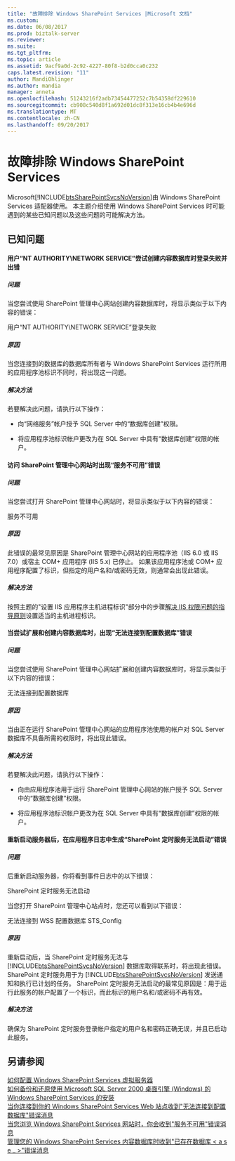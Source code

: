 ```yaml
---
title: "故障排除 Windows SharePoint Services |Microsoft 文档"
ms.custom: 
ms.date: 06/08/2017
ms.prod: biztalk-server
ms.reviewer: 
ms.suite: 
ms.tgt_pltfrm: 
ms.topic: article
ms.assetid: 9acf9a0d-2c92-4227-80f8-b2d0cca0c232
caps.latest.revision: "11"
author: MandiOhlinger
ms.author: mandia
manager: anneta
ms.openlocfilehash: 51243216f2adb73454477252c7b54358df229610
ms.sourcegitcommit: cb908c540d8f1a692d01dc8f313e16cb4b4e696d
ms.translationtype: MT
ms.contentlocale: zh-CN
ms.lasthandoff: 09/20/2017
---
```

# <a name="troubleshooting-windows-sharepoint-services"></a>故障排除 Windows SharePoint Services
Microsoft[!INCLUDE[btsSharePointSvcsNoVersion](../includes/btssharepointsvcsnoversion-md.md)]由 Windows SharePoint Services 适配器使用。 本主题介绍使用 Windows SharePoint Services 时可能遇到的某些已知问题以及这些问题的可能解决方法。  
  
## <a name="known-issues"></a>已知问题  
  
#### <a name="login-failed-for-user-nt-authoritynetwork-service-error-occurs-when-attempting-to-create-content-database"></a>用户“NT AUTHORITY\NETWORK SERVICE”尝试创建内容数据库时登录失败并出错  
  
##### <a name="problem"></a>问题  
 当您尝试使用 SharePoint 管理中心网站创建内容数据库时，将显示类似于以下内容的错误：  
  
 用户“NT AUTHORITY\NETWORK SERVICE”登录失败  
  
##### <a name="cause"></a>原因  
 当您连接到的数据库的数据库所有者与 Windows SharePoint Services 运行所用的应用程序池标识不同时，将出现这一问题。  
  
##### <a name="resolution"></a>解决方法  
 若要解决此问题，请执行以下操作：  
  
-   向“网络服务”帐户授予 SQL Server 中的“数据库创建”权限。  
  
-   将应用程序池标识帐户更改为在 SQL Server 中具有“数据库创建”权限的帐户。  
  
#### <a name="service-unavailable-error-occurs-when-accessing-the-sharepoint-central-administration-web-site"></a>访问 SharePoint 管理中心网站时出现“服务不可用”错误  
  
##### <a name="problem"></a>问题  
 当您尝试打开 SharePoint 管理中心网站时，将显示类似于以下内容的错误：  
  
 服务不可用  
  
##### <a name="cause"></a>原因  
 此错误的最常见原因是 SharePoint 管理中心网站的应用程序池（IIS 6.0 或 IIS 7.0）或宿主 COM+ 应用程序 (IIS 5.x) 已停止。 如果该应用程序池或 COM+ 应用程序配置了标识，但指定的用户名和/或密码无效，则通常会出现此错误。  
  
##### <a name="resolution"></a>解决方法  
 按照主题的"设置 IIS 应用程序主机进程标识"部分中的步骤[解决 IIS 权限问题的指导原则](../core/guidelines-for-resolving-iis-permissions-problems.md)设置适当的主机进程标识。  
  
#### <a name="cannot-connect-to-the-configuration-database-error-occurs-when-attempting-to-extend-and-create-a-content-database"></a>当尝试扩展和创建内容数据库时，出现“无法连接到配置数据库”错误  
  
##### <a name="problem"></a>问题  
 当您尝试使用 SharePoint 管理中心网站扩展和创建内容数据库时，将显示类似于以下内容的错误：  
  
 无法连接到配置数据库  
  
##### <a name="cause"></a>原因  
 当由正在运行 SharePoint 管理中心网站的应用程序池使用的帐户对 SQL Server 数据库不具备所需的权限时，将出现此错误。  
  
##### <a name="resolution"></a>解决方法  
 若要解决此问题，请执行以下操作：  
  
-   向由应用程序池用于运行 SharePoint 管理中心网站的帐户授予 SQL Server 中的“数据库创建”权限。  
  
-   将应用程序池标识帐户更改为在 SQL Server 中具有“数据库创建”权限的帐户。  
  
#### <a name="the-sharepoint-timer-service-service-failed-to-start-error-is-generated-in-the-application-log-after-rebooting-server"></a>重新启动服务器后，在应用程序日志中生成“SharePoint 定时服务无法启动”错误  
  
##### <a name="problem"></a>问题  
 后重新启动服务器，你将看到事件日志中的以下错误：  
  
 SharePoint 定时服务无法启动  
  
 当您打开 SharePoint 管理中心站点时，您还可以看到以下错误：  
  
 无法连接到 WSS 配置数据库 STS_Config  
  
##### <a name="cause"></a>原因  
 重新启动后，当 SharePoint 定时服务无法与 [!INCLUDE[btsSharePointSvcsNoVersion](../includes/btssharepointsvcsnoversion-md.md)] 数据库取得联系时，将出现此错误。 SharePoint 定时服务用于为 [!INCLUDE[btsSharePointSvcsNoVersion](../includes/btssharepointsvcsnoversion-md.md)] 发送通知和执行已计划的任务。 SharePoint 定时服务无法启动的最常见原因是：用于运行此服务的帐户配置了一个标识，而此标识的用户名和/或密码不再有效。  
  
##### <a name="resolution"></a>解决方法  
 确保为 SharePoint 定时服务登录帐户指定的用户名和密码正确无误，并且已启动此服务。  
  
## <a name="see-also"></a>另请参阅  
 [如何配置 Windows SharePoint Services 虚拟服务器](http://support.microsoft.com/kb/832769)   
 [如何备份和还原使用 Microsoft SQL Server 2000 桌面引擎 (Windows) 的 Windows SharePoint Services 的安装](http://support.microsoft.com/kb/833797)   
 [当你连接到你的 Windows SharePoint Services Web 站点收到"无法连接到配置数据库"错误消息](http://support.microsoft.com/kb/823287)   
 [当您浏览 Windows SharePoint Services 网站时，你会收到"服务不可用"错误消息](http://support.microsoft.com/kb/823552)   
 [管理您的 Windows SharePoint Services 内容数据库时收到"已存在数据库 < a s e _ >"错误消息](http://support.microsoft.com/kb/828815)